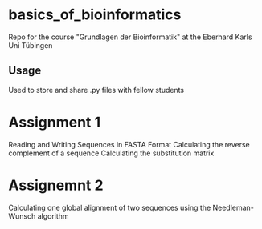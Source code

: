 # basics_of_bioinformatics
Repo for the course "Grundlagen der Bioinformatik" at the Eberhard Karls Uni Tübingen

## Usage
Used to store and share .py files with fellow students

# Assignment 1
Reading and Writing Sequences in FASTA Format
Calculating the reverse complement of a sequence
Calculating the substitution matrix

# Assignemnt 2
Calculating one global alignment of two sequences
using the Needleman-Wunsch algorithm
